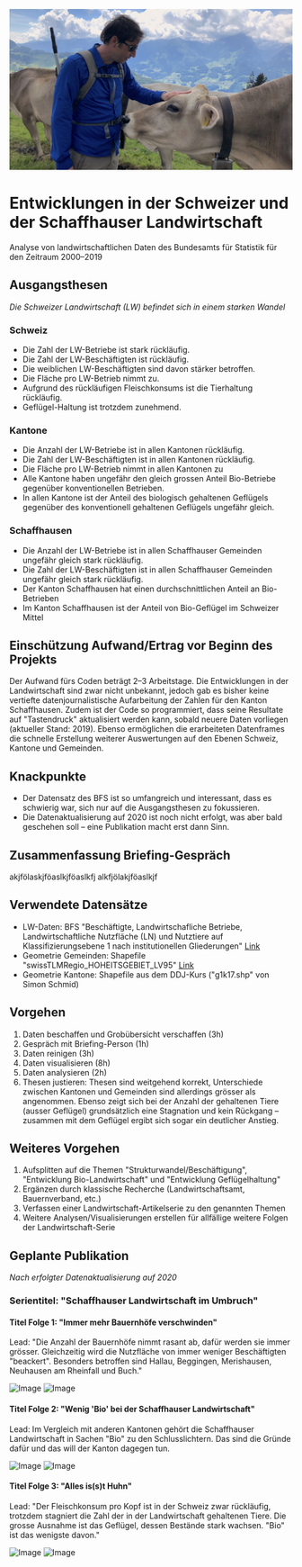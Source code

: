 ![Image](kuh.jpeg?raw=true)
# Entwicklungen in der Schweizer und der Schaffhauser Landwirtschaft
Analyse von landwirtschaftlichen Daten des Bundesamts für Statistik für den Zeitraum 2000–2019

## Ausgangsthesen
*Die Schweizer Landwirtschaft (LW) befindet sich in einem starken Wandel*
### Schweiz
- Die Zahl der LW-Betriebe ist stark rückläufig.
- Die Zahl der LW-Beschäftigten ist rückläufig.
- Die weiblichen LW-Beschäftigten sind davon stärker betroffen.
- Die Fläche pro LW-Betrieb nimmt zu.
- Aufgrund des rückläufigen Fleischkonsums ist die Tierhaltung rückläufig.
- Geflügel-Haltung ist trotzdem zunehmend.
### Kantone
- Die Anzahl der LW-Betriebe ist in allen Kantonen rückläufig.
- Die Zahl der LW-Beschäftigten ist in allen Kantonen rückläufig.
- Die Fläche pro LW-Betrieb nimmt in allen Kantonen zu
- Alle Kantone haben ungefähr den gleich grossen Anteil Bio-Betriebe gegenüber konventionellen Betrieben.
- In allen Kantone ist der Anteil des biologisch gehaltenen Geflügels gegenüber des konventionell gehaltenen Geflügels ungefähr gleich.
### Schaffhausen
- Die Anzahl der LW-Betriebe ist in allen Schaffhauser Gemeinden ungefähr gleich stark rückläufig.
- Die Zahl der LW-Beschäftigten ist in allen Schaffhauser Gemeinden ungefähr gleich stark rückläufig.
- Der Kanton Schaffhausen hat einen durchschnittlichen Anteil an Bio-Betrieben
- Im Kanton Schaffhausen ist der Anteil von Bio-Geflügel im Schweizer Mittel

## Einschützung Aufwand/Ertrag vor Beginn des Projekts
Der Aufwand fürs Coden beträgt 2–3 Arbeitstage. Die Entwicklungen in der Landwirtschaft sind zwar nicht unbekannt, jedoch gab es bisher keine vertiefte datenjournalistische Aufarbeitung der Zahlen für den Kanton Schaffhausen. Zudem ist der Code so programmiert, dass seine Resultate auf "Tastendruck" aktualisiert werden kann, sobald neuere Daten vorliegen (aktueller Stand: 2019). Ebenso ermöglichen die erarbeiteten Datenframes die schnelle Erstellung weiterer Auswertungen auf den Ebenen Schweiz, Kantone und Gemeinden.

## Knackpunkte
- Der Datensatz des BFS ist so umfangreich und interessant, dass es schwierig war, sich nur auf die Ausgangsthesen zu fokussieren. 
- Die Datenaktualisierung auf 2020 ist noch nicht erfolgt, was aber bald geschehen soll – eine Publikation macht erst dann Sinn.

## Zusammenfassung Briefing-Gespräch
akjfölaskjföaslkjföaslkfj alkfjölakjföaslkjf

## Verwendete Datensätze
- LW-Daten: BFS "Beschäftigte, Landwirtschafliche Betriebe, Landwirtschaftliche Nutzfläche (LN) und Nutztiere auf Klassifizierungsebene 1 nach institutionellen Gliederungen" [Link](https://www.bfs.admin.ch/bfs/de/home/statistiken/kataloge-datenbanken/daten.assetdetail.12727132.html)
- Geometrie Gemeinden: Shapefile "swissTLMRegio_HOHEITSGEBIET_LV95" [Link](https://shop.swisstopo.admin.ch/de/products/landscape/boundaries3D)
- Geometrie Kantone: Shapefile aus dem DDJ-Kurs ("g1k17.shp" von Simon Schmid)

## Vorgehen
1. Daten beschaffen und Grobübersicht verschaffen (3h)
1. Gespräch mit Briefing-Person (1h)
1. Daten reinigen (3h)
1. Daten visualisieren (8h)
1. Daten analysieren (2h)
1. Thesen justieren: Thesen sind weitgehend korrekt, Unterschiede zwischen Kantonen und Gemeinden sind allerdings grösser als angenommen. Ebenso zeigt sich bei der Anzahl der gehaltenen Tiere (ausser Geflügel) grundsätzlich eine Stagnation und kein Rückgang – zusammen mit dem Geflügel ergibt sich sogar ein deutlicher Anstieg.

## Weiteres Vorgehen
1. Aufsplitten auf die Themen "Strukturwandel/Beschäftigung", "Entwicklung Bio-Landwirtschaft" und "Entwicklung Geflügelhaltung"
1. Ergänzen durch klassische Recherche (Landwirtschaftsamt, Bauernverband, etc.)
2. Verfassen einer Landwirtschaft-Artikelserie zu den genannten Themen
3. Weitere Analysen/Visualisierungen erstellen für allfällige weitere Folgen der Landwirtschaft-Serie

## Geplante Publikation
*Nach erfolgter Datenaktualisierung auf 2020*
### Serientitel: "Schaffhauser Landwirtschaft im Umbruch"
#### Titel Folge 1: "Immer mehr Bauernhöfe verschwinden"
Lead: "Die Anzahl der Bauernhöfe nimmt rasant ab, dafür werden sie immer grösser. Gleichzeitig wird die Nutzfläche von immer weniger Beschäftigten "beackert". Besonders betroffen sind Hallau, Beggingen, Merishausen, Neuhausen am Rheinfall und Buch."

![Image](1.0.Landwirtschaft/Rueckgang_LW_SH.png?raw=true)
![Image](1.0.Landwirtschaft/Beschäftigung_SH.png?raw=true)
#### Titel Folge 2: "Wenig 'Bio' bei der Schaffhauser Landwirtschaft"
Lead: Im Vergleich mit anderen Kantonen gehört die Schaffhauser Landwirtschaft in Sachen "Bio" zu den Schlusslichtern. Das sind die Gründe dafür und das will der Kanton dagegen tun.  

![Image](1.0.Landwirtschaft/Biobetriebe_Kantone.png?raw=true)
![Image](1.0.Landwirtschaft/Bio.png?raw=true)
#### Titel Folge 3: "Alles is(s)t Huhn"
Lead: "Der Fleischkonsum pro Kopf ist in der Schweiz zwar rückläufig, trotzdem stagniert die Zahl der in der Landwirtschaft gehaltenen Tiere. Die grosse Ausnahme ist das Geflügel, dessen Bestände stark wachsen. "Bio" ist das wenigste davon."  

![Image](1.0.Landwirtschaft/Tierhaltung_CH.png?raw=true)
![Image](1.0.Landwirtschaft/biohuhn.png?raw=true)
